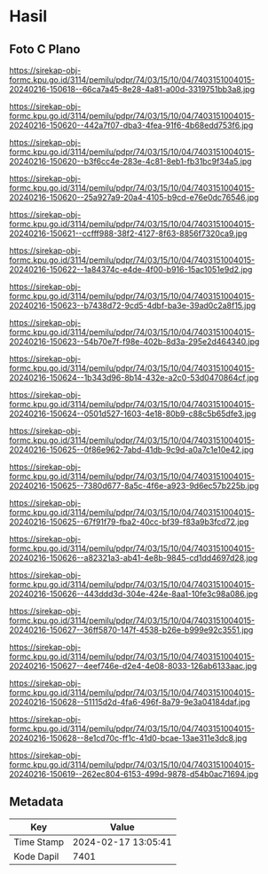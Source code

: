 # Hasil

## Foto C Plano

https://sirekap-obj-formc.kpu.go.id/3114/pemilu/pdpr/74/03/15/10/04/7403151004015-20240216-150618--66ca7a45-8e28-4a81-a00d-3319751bb3a8.jpg

https://sirekap-obj-formc.kpu.go.id/3114/pemilu/pdpr/74/03/15/10/04/7403151004015-20240216-150620--442a7f07-dba3-4fea-91f6-4b68edd753f6.jpg

https://sirekap-obj-formc.kpu.go.id/3114/pemilu/pdpr/74/03/15/10/04/7403151004015-20240216-150620--b3f6cc4e-283e-4c81-8eb1-fb31bc9f34a5.jpg

https://sirekap-obj-formc.kpu.go.id/3114/pemilu/pdpr/74/03/15/10/04/7403151004015-20240216-150620--25a927a9-20a4-4105-b9cd-e76e0dc76546.jpg

https://sirekap-obj-formc.kpu.go.id/3114/pemilu/pdpr/74/03/15/10/04/7403151004015-20240216-150621--ccfff988-38f2-4127-8f63-8856f7320ca9.jpg

https://sirekap-obj-formc.kpu.go.id/3114/pemilu/pdpr/74/03/15/10/04/7403151004015-20240216-150622--1a84374c-e4de-4f00-b916-15ac1051e9d2.jpg

https://sirekap-obj-formc.kpu.go.id/3114/pemilu/pdpr/74/03/15/10/04/7403151004015-20240216-150623--b7438d72-9cd5-4dbf-ba3e-39ad0c2a8f15.jpg

https://sirekap-obj-formc.kpu.go.id/3114/pemilu/pdpr/74/03/15/10/04/7403151004015-20240216-150623--54b70e7f-f98e-402b-8d3a-295e2d464340.jpg

https://sirekap-obj-formc.kpu.go.id/3114/pemilu/pdpr/74/03/15/10/04/7403151004015-20240216-150624--1b343d96-8b14-432e-a2c0-53d0470864cf.jpg

https://sirekap-obj-formc.kpu.go.id/3114/pemilu/pdpr/74/03/15/10/04/7403151004015-20240216-150624--0501d527-1603-4e18-80b9-c88c5b65dfe3.jpg

https://sirekap-obj-formc.kpu.go.id/3114/pemilu/pdpr/74/03/15/10/04/7403151004015-20240216-150625--0f86e962-7abd-41db-9c9d-a0a7c1e10e42.jpg

https://sirekap-obj-formc.kpu.go.id/3114/pemilu/pdpr/74/03/15/10/04/7403151004015-20240216-150625--7380d677-8a5c-4f6e-a923-9d6ec57b225b.jpg

https://sirekap-obj-formc.kpu.go.id/3114/pemilu/pdpr/74/03/15/10/04/7403151004015-20240216-150625--67f91f79-fba2-40cc-bf39-f83a9b3fcd72.jpg

https://sirekap-obj-formc.kpu.go.id/3114/pemilu/pdpr/74/03/15/10/04/7403151004015-20240216-150626--a82321a3-ab41-4e8b-9845-cd1dd4697d28.jpg

https://sirekap-obj-formc.kpu.go.id/3114/pemilu/pdpr/74/03/15/10/04/7403151004015-20240216-150626--443ddd3d-304e-424e-8aa1-10fe3c98a086.jpg

https://sirekap-obj-formc.kpu.go.id/3114/pemilu/pdpr/74/03/15/10/04/7403151004015-20240216-150627--36ff5870-147f-4538-b26e-b999e92c3551.jpg

https://sirekap-obj-formc.kpu.go.id/3114/pemilu/pdpr/74/03/15/10/04/7403151004015-20240216-150627--4eef746e-d2e4-4e08-8033-126ab6133aac.jpg

https://sirekap-obj-formc.kpu.go.id/3114/pemilu/pdpr/74/03/15/10/04/7403151004015-20240216-150628--51115d2d-4fa6-496f-8a79-9e3a04184daf.jpg

https://sirekap-obj-formc.kpu.go.id/3114/pemilu/pdpr/74/03/15/10/04/7403151004015-20240216-150628--8e1cd70c-ff1c-41d0-bcae-13ae311e3dc8.jpg

https://sirekap-obj-formc.kpu.go.id/3114/pemilu/pdpr/74/03/15/10/04/7403151004015-20240216-150619--262ec804-6153-499d-9878-d54b0ac71694.jpg


## Metadata

| Key        | Value               |
| ---------- | ------------------- |
| Time Stamp | 2024-02-17 13:05:41 |
| Kode Dapil | 7401                |



